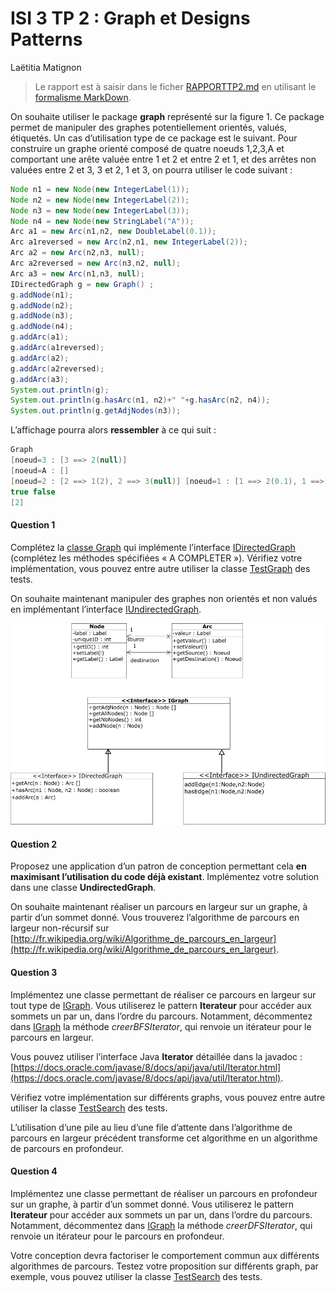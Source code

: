 # ISI 3 TP 2 : Graph et Designs Patterns 
Laëtitia Matignon

> Le rapport est à saisir dans le ficher [RAPPORTTP2.md](RAPPORTTP2.md) en utilisant le [formalisme MarkDown](https://guides.github.com/features/mastering-markdown/).

On souhaite utiliser le package **graph** représenté sur la figure 1. Ce package permet de manipuler des graphes potentiellement orientés, valués, étiquetés.
Un cas d’utilisation type de ce package est le suivant. Pour construire un graphe orienté composé de quatre noeuds 1,2,3,A et comportant une arête valuée entre 1 et 2 et entre 2 et 1,
et des arrêtes non valuées entre 2 et 3, 3 et 2, 1 et 3, on pourra utiliser le code suivant :

```java
Node n1 = new Node(new IntegerLabel(1)); 
Node n2 = new Node(new IntegerLabel(2)); 
Node n3 = new Node(new IntegerLabel(3)); 
Node n4 = new Node(new StringLabel("A"));
Arc a1 = new Arc(n1,n2, new DoubleLabel(0.1));
Arc a1reversed = new Arc(n2,n1, new IntegerLabel(2)); 
Arc a2 = new Arc(n2,n3, null);
Arc a2reversed = new Arc(n3,n2, null);
Arc a3 = new Arc(n1,n3, null);
IDirectedGraph g = new Graph() ;
g.addNode(n1); 
g.addNode(n2); 
g.addNode(n3); 
g.addNode(n4);
g.addArc(a1); 
g.addArc(a1reversed); 
g.addArc(a2);
g.addArc(a2reversed);
g.addArc(a3);
System.out.println(g);
System.out.println(g.hasArc(n1, n2)+" "+g.hasArc(n2, n4));
System.out.println(g.getAdjNodes(n3));
```

L’affichage pourra alors **ressembler** à ce qui suit :

```java
Graph
[noeud=3 : [3 ==> 2(null)]
[noeud=A : []
[noeud=2 : [2 ==> 1(2), 2 ==> 3(null)] [noeud=1 : [1 ==> 2(0.1), 1 ==> 3(null)]
true false
[2]
```

#### Question 1 
Complétez la [classe Graph](src/graph/Graph.java) qui implémente l’interface [IDirectedGraph](src/graph/IDirectedGraph.java) (complétez les méthodes spécifiées « A COMPLETER »). 
Vérifiez votre implémentation, vous pouvez entre autre utiliser la classe [TestGraph](src/graph/TestGraph.java) des tests.


On souhaite maintenant manipuler des graphes non orientés et non valués en implémentant l’interface [IUndirectedGraph](src/graph/IUndirectedGraph.java).

![Package graph](img/packgraph.png)


#### Question 2

Proposez une application d’un patron de conception permettant cela **en maximisant l’utilisation du code déjà existant**. 
Implémentez votre solution dans une classe **UndirectedGraph**.

On souhaite maintenant réaliser un parcours en largeur sur un graphe, à partir d’un sommet donné. 
Vous trouverez l’algorithme de parcours en largeur non-récursif sur [http://fr.wikipedia.org/wiki/Algorithme_de_parcours_en_largeur](http://fr.wikipedia.org/wiki/Algorithme_de_parcours_en_largeur).

#### Question 3
Implémentez une classe permettant de réaliser ce parcours en largeur sur tout type de [IGraph](src/graph//IGraph.java). 
Vous utiliserez le pattern **Iterateur** pour accéder aux sommets un par un, dans l’ordre du parcours. 
Notamment, décommentez dans [IGraph](src/graph/IGraph.java) la méthode *creerBFSIterator*, qui renvoie un itérateur pour le parcours en largeur.

Vous pouvez utiliser l’interface Java **Iterator<E>** détaillée dans la javadoc : [https://docs.oracle.com/javase/8/docs/api/java/util/Iterator.html](https://docs.oracle.com/javase/8/docs/api/java/util/Iterator.html).

Vérifiez votre implémentation sur différents graphs, vous pouvez entre autre utiliser la classe [TestSearch](src/graph/TestSearch.java) des tests.

L’utilisation d’une pile au lieu d’une file d’attente dans l’algorithme de parcours en largeur précédent transforme cet algorithme en un algorithme de parcours en profondeur.

#### Question 4
Implémentez une classe permettant de réaliser un parcours en profondeur sur un graphe, 
à partir d’un sommet donné. Vous utiliserez le pattern **Iterateur** pour accéder aux sommets un par un, 
dans l’ordre du parcours. Notamment, décommentez dans [IGraph](src/graph/IGraph.java) la méthode *creerDFSIterator*, 
qui renvoie un itérateur pour le parcours en profondeur.

Votre conception devra factoriser le comportement commun aux différents algorithmes de parcours. 
Testez votre proposition sur différents graph, par exemple, vous pouvez utiliser la classe [TestSearch](src/graph/TestSearch.java) des tests.
